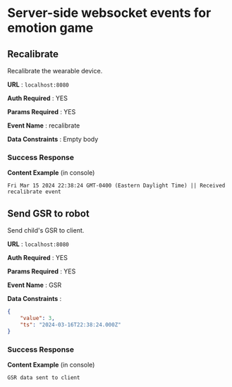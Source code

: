 # Server-side websocket events for emotion game

## Recalibrate

Recalibrate the wearable device.

**URL** : `localhost:8080`

**Auth Required** : YES

**Params Required** : YES

**Event Name** : recalibrate

**Data Constraints** : Empty body

### Success Response

**Content Example** (in console)

```
Fri Mar 15 2024 22:38:24 GMT-0400 (Eastern Daylight Time) || Received recalibrate event
```

## Send GSR to robot

Send child's GSR to client.

**URL** : `localhost:8080`

**Auth Required** : YES

**Params Required** : YES

**Event Name** : GSR

**Data Constraints** : 

```json
{
    "value": 3,
    "ts": "2024-03-16T22:38:24.000Z"
}
```

### Success Response

**Content Example** (in console)

```
GSR data sent to client
```
